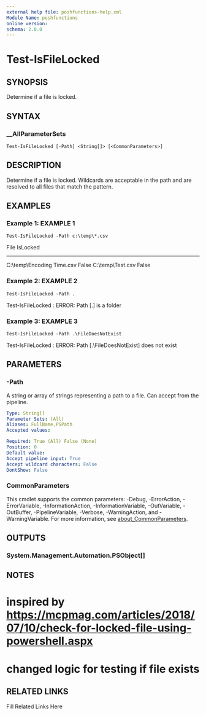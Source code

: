 ```yaml
---
external help file: poshfunctions-help.xml
Module Name: poshfunctions
online version: 
schema: 2.0.0
---
```


# Test-IsFileLocked

## SYNOPSIS

Determine if a file is locked.

## SYNTAX

### __AllParameterSets

```
Test-IsFileLocked [-Path] <String[]> [<CommonParameters>]
```

## DESCRIPTION

Determine if a file is locked.
Wildcards are acceptable in the path and are
resolved to all files that match the pattern.


## EXAMPLES

### Example 1: EXAMPLE 1

```
Test-IsFileLocked -Path c:\temp\*.csv
```

File                      IsLocked
----                      --------
C:\temp\Encoding Time.csv    False
C:\temp\Test.csv             False





### Example 2: EXAMPLE 2

```
Test-IsFileLocked -Path .
```

Test-IsFileLocked : ERROR: Path [.] is a folder





### Example 3: EXAMPLE 3

```
Test-IsFileLocked -Path .\FileDoesNotExist
```

Test-IsFileLocked : ERROR: Path [.\FileDoesNotExist] does not exist






## PARAMETERS

### -Path

A string or array of strings representing a path to a file.
Can accept from the pipeline.

```yaml
Type: String[]
Parameter Sets: (All)
Aliases: FullName,PSPath
Accepted values: 

Required: True (All) False (None)
Position: 0
Default value: 
Accept pipeline input: True
Accept wildcard characters: False
DontShow: False
```


### CommonParameters

This cmdlet supports the common parameters: -Debug, -ErrorAction, -ErrorVariable, -InformationAction, -InformationVariable, -OutVariable, -OutBuffer, -PipelineVariable, -Verbose, -WarningAction, and -WarningVariable. For more information, see [about_CommonParameters](http://go.microsoft.com/fwlink/?LinkID=113216).

## OUTPUTS

### System.Management.Automation.PSObject[]



## NOTES

# inspired by https://mcpmag.com/articles/2018/07/10/check-for-locked-file-using-powershell.aspx
# changed logic for testing if file exists


## RELATED LINKS

Fill Related Links Here

